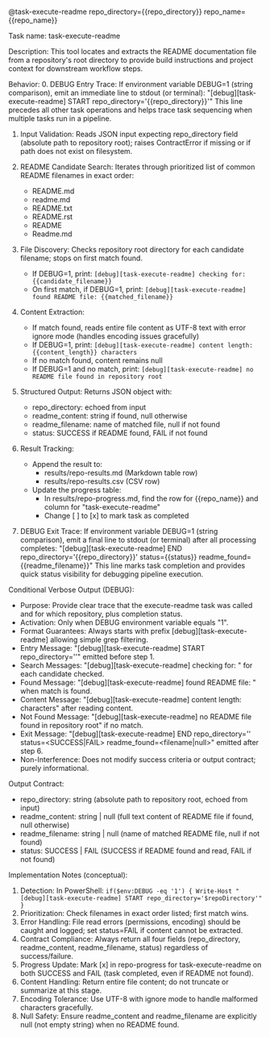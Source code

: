 @task-execute-readme repo_directory={{repo_directory}} repo_name={{repo_name}}

Task name: task-execute-readme

Description:
This tool locates and extracts the README documentation file from a repository's root directory to provide build instructions and project context for downstream workflow steps.

Behavior:
0. DEBUG Entry Trace: If environment variable DEBUG=1 (string comparison), emit an immediate line to stdout (or terminal):
   "[debug][task-execute-readme] START repo_directory='{{repo_directory}}'"
   This line precedes all other task operations and helps trace task sequencing when multiple tasks run in a pipeline.

1. Input Validation: Reads JSON input expecting repo_directory field (absolute path to repository root); raises ContractError if missing or if path does not exist on filesystem.

2. README Candidate Search: Iterates through prioritized list of common README filenames in exact order:
   - README.md
   - readme.md
   - README.txt
   - README.rst
   - README
   - Readme.md

3. File Discovery: Checks repository root directory for each candidate filename; stops on first match found.
   - If DEBUG=1, print: `[debug][task-execute-readme] checking for: {{candidate_filename}}`
   - On first match, if DEBUG=1, print: `[debug][task-execute-readme] found README file: {{matched_filename}}`

4. Content Extraction: 
   - If match found, reads entire file content as UTF-8 text with error ignore mode (handles encoding issues gracefully)
   - If DEBUG=1, print: `[debug][task-execute-readme] content length: {{content_length}} characters`
   - If no match found, content remains null
   - If DEBUG=1 and no match, print: `[debug][task-execute-readme] no README file found in repository root`

5. Structured Output: Returns JSON object with:
   - repo_directory: echoed from input
   - readme_content: string if found, null otherwise
   - readme_filename: name of matched file, null if not found
   - status: SUCCESS if README found, FAIL if not found

6. Result Tracking:
   - Append the result to:
     - results/repo-results.md (Markdown table row)
     - results/repo-results.csv (CSV row)
   - Update the progress table:
     - In results/repo-progress.md, find the row for {{repo_name}} and column for "task-execute-readme"
     - Change [ ] to [x] to mark task as completed

7. DEBUG Exit Trace: If environment variable DEBUG=1 (string comparison), emit a final line to stdout (or terminal) after all processing completes:
   "[debug][task-execute-readme] END repo_directory='{{repo_directory}}' status={{status}} readme_found={{readme_filename}}"
   This line marks task completion and provides quick status visibility for debugging pipeline execution.

Conditional Verbose Output (DEBUG):
- Purpose: Provide clear trace that the execute-readme task was called and for which repository, plus completion status.
- Activation: Only when DEBUG environment variable equals "1".
- Format Guarantees: Always starts with prefix [debug][task-execute-readme] allowing simple grep filtering.
- Entry Message: "[debug][task-execute-readme] START repo_directory='<path>'" emitted before step 1.
- Search Messages: "[debug][task-execute-readme] checking for: <filename>" for each candidate checked.
- Found Message: "[debug][task-execute-readme] found README file: <filename>" when match is found.
- Content Message: "[debug][task-execute-readme] content length: <N> characters" after reading content.
- Not Found Message: "[debug][task-execute-readme] no README file found in repository root" if no match.
- Exit Message: "[debug][task-execute-readme] END repo_directory='<path>' status=<SUCCESS|FAIL> readme_found=<filename|null>" emitted after step 6.
- Non-Interference: Does not modify success criteria or output contract; purely informational.

Output Contract:
- repo_directory: string (absolute path to repository root, echoed from input)
- readme_content: string | null (full text content of README file if found, null otherwise)
- readme_filename: string | null (name of matched README file, null if not found)
- status: SUCCESS | FAIL (SUCCESS if README found and read, FAIL if not found)

Implementation Notes (conceptual):
1. Detection: In PowerShell: `if($env:DEBUG -eq '1') { Write-Host "[debug][task-execute-readme] START repo_directory='$repoDirectory'" }`
2. Prioritization: Check filenames in exact order listed; first match wins.
3. Error Handling: File read errors (permissions, encoding) should be caught and logged; set status=FAIL if content cannot be extracted.
4. Contract Compliance: Always return all four fields (repo_directory, readme_content, readme_filename, status) regardless of success/failure.
5. Progress Update: Mark [x] in repo-progress for task-execute-readme on both SUCCESS and FAIL (task completed, even if README not found).
6. Content Handling: Return entire file content; do not truncate or summarize at this stage.
7. Encoding Tolerance: Use UTF-8 with ignore mode to handle malformed characters gracefully.
8. Null Safety: Ensure readme_content and readme_filename are explicitly null (not empty string) when no README found.
